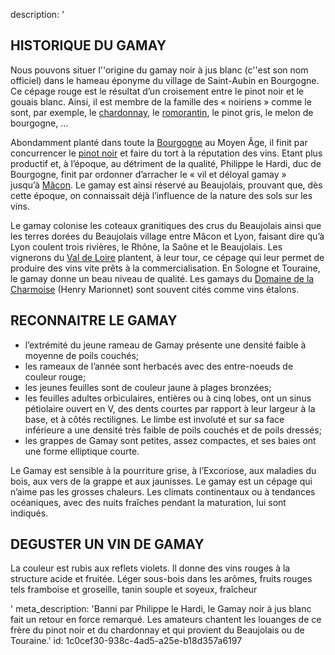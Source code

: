 description: '<h2 class="text-base md:text-lg">HISTORIQUE DU GAMAY<br></h2><p>Nous pouvons situer l''origine du gamay noir à jus blanc (c''est son nom officiel) dans le hameau éponyme du village de Saint-Aubin en Bourgogne. Ce cépage rouge est le résultat d’un croisement entre le pinot noir et le gouais blanc. Ainsi, il est membre de la famille des « noiriens » comme le sont, par exemple, le&nbsp;<a href="/fr/grape/chardonnay/">chardonnay</a>, le&nbsp;<a href="/fr/grape/romorantin/">romorantin</a>, le pinot gris, le melon de bourgogne, …</p><p>Abondamment planté dans toute la&nbsp;<a href="/fr/region/bourgogne">Bourgogne</a>&nbsp;au Moyen Âge, il finit par concurrencer le&nbsp;<a href="/fr/grape/pinot-noir/">pinot noir</a>&nbsp;et faire du tort à la réputation des vins. Etant plus productif et, à l’époque, au détriment de la qualité, Philippe le Hardi, duc de Bourgogne, finit par ordonner d’arracher le « vil et déloyal gamay » jusqu’à&nbsp;<a href="/fr/region/maconnais/">Mâcon</a>. Le gamay est ainsi réservé au Beaujolais, prouvant que, dès cette époque, on connaissait déjà l’influence de la nature des sols sur les vins.</p><p>Le gamay colonise les coteaux granitiques des crus du Beaujolais ainsi que les terres dorées du Beaujolais village entre Mâcon et Lyon, faisant dire qu’à Lyon coulent trois rivières, le Rhône, la Saône et le Beaujolais. Les vignerons du&nbsp;<a href="/fr/region/loire/">Val de Loire</a>&nbsp;plantent, à leur tour, ce cépage qui leur permet de produire des vins vite prêts à la commercialisation. En Sologne et Touraine, le gamay donne un beau niveau de qualité. Les gamays du&nbsp;<a href="/fr/estate/domaine-de-la-charmoise">Domaine de la Charmoise</a> (Henry Marionnet) sont souvent cités comme vins étalons.</p><h2 class="text-base md:text-lg">RECONNAITRE LE GAMAY</h2><ul><li>l’extrémité du jeune rameau de Gamay présente une densité faible à moyenne de poils couchés;</li><li>les rameaux de l’année sont herbacés avec des entre-noeuds de couleur rouge;</li><li>les jeunes feuilles sont de couleur jaune à plages bronzées;</li><li>les feuilles adultes orbiculaires, entières ou à cinq lobes, ont un sinus pétiolaire ouvert en V, des dents courtes par rapport à leur largeur à la base, et à côtés rectilignes. Le limbe est involuté et sur sa face inférieure a une densité très faible de poils couchés et de poils dressés;</li><li>les grappes de Gamay sont petites, assez compactes, et ses baies ont une forme elliptique courte.</li></ul><p>Le Gamay est sensible à la pourriture grise, à l’Excoriose, aux maladies du bois, aux vers de la grappe et aux jaunisses. Le gamay est un cépage qui n’aime pas les grosses chaleurs. Les climats continentaux ou à tendances océaniques, avec des nuits fraîches pendant la maturation, lui sont indiqués.</p><h2 class="text-base md:text-lg">DEGUSTER UN VIN DE GAMAY</h2><p>La couleur est rubis aux reflets violets. Il donne des vins rouges à la structure acide et fruitée. Léger sous-bois dans les arômes, fruits rouges tels framboise et groseille, tanin souple et soyeux, fraîcheur</p>'
meta_description: 'Banni par Philippe le Hardi, le Gamay noir à jus blanc fait un retour en force remarqué. Les amateurs chantent les louanges de ce frère du pinot noir et du chardonnay et qui provient du Beaujolais ou de Touraine.'
id: 1c0cef30-938c-4ad5-a25e-b18d357a6197
